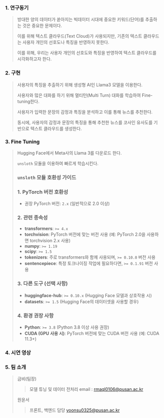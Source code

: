 ### 1. 연구동기
> 방대한 양의 데이터가 쏟아지는 빅데이터 시대에 중요한 키워드(단어)를 추출하는 것은 중요한 문제이다.
> 
> 이를 위해 텍스트 클라우드(Text Cloud)가 사용되지만, 기존의 텍스트 클라우드는 사용자 개인의 선호도나 특징을 반영하지 못한다.
> 
> 이를 위해, 우리는 사용자 개인의 선호도와 특징을 반영하여 텍스트 클라우드를 시각화하고자 한다.


### 2. 구현
> 사용자의 특징을 추출하기 위해 생성형 AI인 Llama3 모델을 이용한다.
> 
> 사용자와 많은 대화를 하기 위해 멀티턴(Multi Turn) 대화를 학습하여 Fine-tuning한다.
> 
> 사용자가 입력한 문장의 감정과 특징을 분석하고 이를 통해 뉴스를 추천한다.
> 
> 동시에, 사용자의 감정과 문장의 특징을 통해 추천한 뉴스를 코사인 유사도를 기반으로 텍스트 클라우드를 생성한다.

### 3. Fine Tuning
> Hugging Face에서 Meta사의 Llama 3를 다운로드 한다.
>
> `unsloth` 모듈을 이용하여 빠르게 학습시킨다.
>
> ### `unsloth` 모듈 호환성 가이드
> 
> ### 1. **PyTorch 버전 호환성**
>    - 권장 PyTorch 버전: `2.x` (일반적으로 2.0 이상)
> 
> ### 2. **관련 종속성**
> 
>    - **transformers**: `>= 4.x`
>    - **torchvision**: PyTorch 버전에 맞는 버전 사용 (예: PyTorch 2.0을 사용하면 torchvision 2.x 사용)
>    - **numpy**: `>= 1.19`
>    - **scipy**: `>= 1.5`
>    - **tokenizers**: 주로 transformers와 함께 사용되며, `>= 0.10.0` 버전 사용
>    - **sentencepiece**: 특정 토크나이징 작업에 필요하다면, `>= 0.1.91` 버전 사용
>    
> ### 3. **다른 도구 (선택 사항)**
>    - **huggingface-hub**: `>= 0.10.x` (Hugging Face 모델과 상호작용 시)
>    - **datasets**: `>= 1.5` (Hugging Face의 데이터셋을 사용할 경우)
> 
> ### 4. **환경 권장 사항**
>    - **Python**: `>= 3.8` (Python 3.8 이상 사용 권장)
>    - **CUDA (GPU 사용 시)**: PyTorch 버전에 맞는 CUDA 버전 사용 (예: CUDA 11.3+)
>

### 4. 시연 영상



### 5. 팀 소개
> 금비(팀장)
> > 모델 튜닝 및 데이터 전처리
> > email : rmaql0106@pusan.ac.kr
>
> 원윤서
> > 프론트, 백엔드 담당
> > yoonsu0325@pusan.ac.kr
